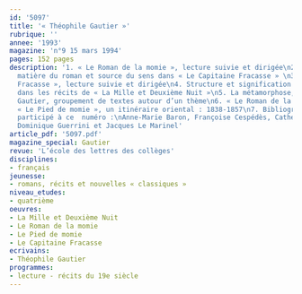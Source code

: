 ```yaml
---
id: '5097'
title: '« Théophile Gautier »'
rubrique: ''
annee: '1993'
magazine: 'n°9 15 mars 1994'
pages: 152 pages
description: '1. « Le Roman de la momie », lecture suivie et dirigée\n2. Le théâtre,
  matière du roman et source du sens dans « Le Capitaine Fracasse » \n3. « Le Capitaine
  Fracasse », lecture suivie et dirigée\n4. Structure et signification de l’imaginaire
  dans les récits de « La Mille et Deuxième Nuit »\n5. La métamorphose, d’Ovide à
  Gautier, groupement de textes autour d’un thème\n6. « Le Roman de la momie » et
  « Le Pied de momie », un itinéraire oriental : 1838-1857\n7. Bibliographie\nOnt
  participé à ce  numéro :\nAnne-Marie Baron, Françoise Cespédès, Catherine Chadefaud,
  Dominique Guerrini et Jacques Le Marinel'
article_pdf: '5097.pdf'
magazine_special: Gautier
revue: 'L’école des lettres des collèges'
disciplines:
- français
jeunesse:
- romans, récits et nouvelles « classiques »
niveau_etudes:
- quatrième
oeuvres:
- La Mille et Deuxième Nuit
- Le Roman de la momie
- Le Pied de momie
- Le Capitaine Fracasse
ecrivains:
- Théophile Gautier
programmes:
- lecture - récits du 19e siècle
---
```


